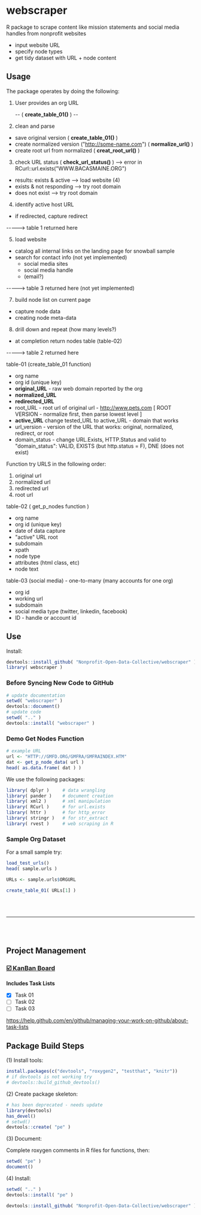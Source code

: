 # webscraper

R package to scrape content like mission statements and social media handles from nonprofit websites

* input website URL
* specify node types
* get tidy dataset with URL + node content 


## Usage

The package operates by doing the following:

1. User provides an org URL

   -- ( **create_table_01()** )  --

2. clean and parse  
  - save original version  ( **create_table_01()** )
  - create normalized version ("http://some-name.com")   ( **normalize_url()** )
  - create root url from normalized  ( **creat_root_url()** )
3. check URL status  ( **check_url_status()** ) --> error in RCurl::url.exists("WWW.BACASMAINE.ORG")
  - results: exists & active  --> load website (4)
  - exists & not responding  --> try root domain
  - does not exist  --> try root domain
4. identify active host URL 
  - if redirected, capture redirect 

----->  table 1 returned here 



5. load website 
  - catalog all internal links on the landing page for snowball sample
  - search for contact info (not yet implemented)
    - social media sites
    - social media handle
    - (email?)

----->  table 3 returned here  (not yet implemented)

7. build node list on current page
  - capture node data
  - creating node meta-data
8. drill down and repeat (how many levels?)
  - at completion return nodes table (table-02)
  
----->  table 2 returned here 




table-01 (create_table_01 function)
  - org name
  - org id (unique key)
  - **original_URL** - raw web domain reported by the org
  - **normalized_URL** 
  - **redirected_URL**
  - root_URL - root url of original url - http://www.pets.com  [ ROOT VERSION - normalize first, then parse lowest level ]
  - **active_URL** change tested_URL to active_URL - domain that works  
  - url_version - version of the URL that works: original, normalized, redirect, or root 
  - domain_status - change URL.Exists, HTTP.Status and valid to "domain_status": VALID, EXISTS (but http.status = F), DNE (does not exist)

Function try URLS in the following order:
1. original url
2. normalized url 
3. redirected url 
4. root url 



table-02  ( get_p_nodes function )
  - org name
  - org id (unique key)
  - date of data capture
  - "active" URL root
  - subdomain 
  - xpath
  - node type
  - attributes (html class, etc)
  - node text

table-03 (social media) - one-to-many (many accounts for one org)
  - org id
  - working url
  - subdomain 
  - social media type (twitter, linkedin, facebook)
  - ID - handle or account id
  
  




## Use

Install: 

```r
devtools::install_github( "Nonprofit-Open-Data-Collective/webscraper" )
library( webscraper )
```



### Before Syncing New Code to GitHub

```r
# update documentation
setwd( "webscraper" )
devtools::document()
# update code
setwd( ".." )
devtools::install( "webscraper" )
```

### Demo Get Nodes Function

```r
# example URL
url <- "HTTP://GMFD.ORG/GMFRA/GMFRAINDEX.HTM"
dat <- get_p_node_data( url )
head( as.data.frame( dat ) )
```


We use the following packages: 

```r
library( dplyr )     # data wrangling 
library( pander )    # document creation 
library( xml2 )      # xml manipulation 
library( RCurl )     # for url.exists
library( httr )      # for http_error
library( stringr )   # for str_extract
library( rvest )     # web scraping in R 
```




### Sample Org Dataset

For a small sample try: 

```r
load_test_urls()
head( sample.urls )

URLs <- sample.urls$ORGURL

create_table_01( URLs[1] )

```


<br>
<br>

----

<br>
<br>


## Project Management 

### [:ballot_box_with_check: KanBan Board](https://github.com/Nonprofit-Open-Data-Collective/webscraper/projects/1) 

**Includes Task Lists**

- [x] Task 01
- [ ] Task 02
- [ ] Task 03

https://help.github.com/en/github/managing-your-work-on-github/about-task-lists



## Package Build Steps



(1) Install tools:

```r
install.packages(c("devtools", "roxygen2", "testthat", "knitr"))
# if devtools is not working try
# devtools::build_github_devtools() 
```

(2) Create package skeleton:

```r
# has been deprecated - needs update
library(devtools)
has_devel()
# setwd()
devtools::create( "pe" )
```

(3) Document: 

Complete roxygen comments in R files for functions, then:

```r
setwd( "pe" )
document()
```

(4) Install:

```r
setwd( ".." )
devtools::install( "pe" )
```

```r
devtools::install_github( "Nonprofit-Open-Data-Collective/webscraper" )
```
